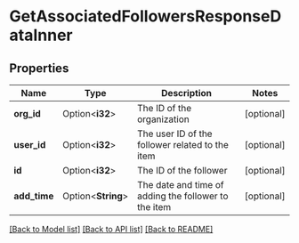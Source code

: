 # GetAssociatedFollowersResponseDataInner

## Properties

Name | Type | Description | Notes
------------ | ------------- | ------------- | -------------
**org_id** | Option<**i32**> | The ID of the organization | [optional]
**user_id** | Option<**i32**> | The user ID of the follower related to the item | [optional]
**id** | Option<**i32**> | The ID of the follower | [optional]
**add_time** | Option<**String**> | The date and time of adding the follower to the item | [optional]

[[Back to Model list]](../README.md#documentation-for-models) [[Back to API list]](../README.md#documentation-for-api-endpoints) [[Back to README]](../README.md)


